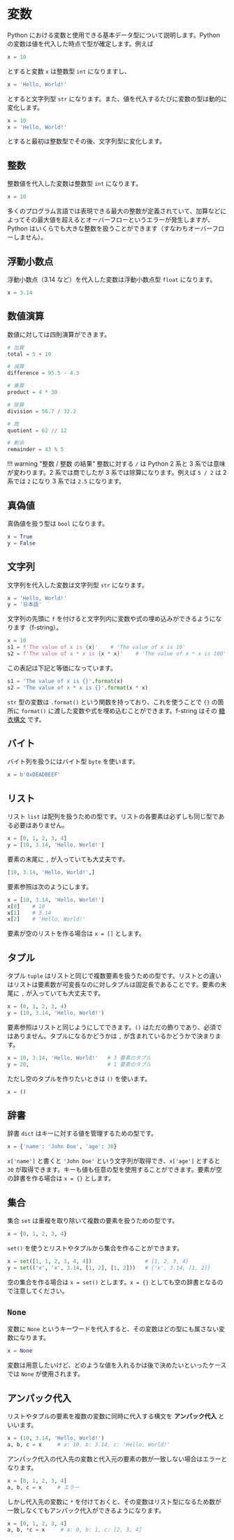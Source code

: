# 変数

Python における変数と使用できる基本データ型について説明します。Python の変数は値を代入した時点で型が確定します。例えば

```python
x = 10
```

とすると変数 `x` は整数型 `int` になりますし、

```python
x = 'Hello, World!'
```

とすると文字列型 `str` になります。また、値を代入するたびに変数の型は動的に変化します。

```python
x = 10
x = 'Hello, World!'
```

とすると最初は整数型でその後、文字列型に変化します。

## 整数

整数値を代入した変数は整数型 `int` になります。

```python
x = 10
```

多くのプログラム言語では表現できる最大の整数が定義されていて、加算などによってその最大値を超えるとオーバーフローというエラーが発生しますが、Python はいくらでも大きな整数を扱うことができます（すなわちオーバーフローしません）。

## 浮動小数点

浮動小数点（3.14 など）を代入した変数は浮動小数点型 `float` になります。

```python
x = 3.14
```

## 数値演算

数値に対しては四則演算ができます。

```python
# 加算
total = 5 + 10

# 減算
difference = 95.5 - 4.3

# 乗算
product = 4 * 30

# 除算
division = 56.7 / 32.2

# 商
quotient = 62 // 12

# 剰余
remainder = 43 % 5
```

!!! warning "整数 / 整数 の結果"
    整数に対する `/` は Python 2 系と 3 系では意味が変わります。2 系では商でしたが 3 系では除算になります。例えば `5 / 2` は 2 系では `2` になり 3 系では `2.5` になります。

## 真偽値

真偽値を扱う型は `bool` になります。

```python
x = True
y = False
```

## 文字列

文字列を代入した変数は文字列型 `str` になります。

```python
x = 'Hello, World!'
y = '日本語'
```

文字列の先頭に `f` を付けると文字列内に変数や式の埋め込みができるようになります（f-string）。

```python
x = 10
s1 = f'The value of x is {x}'    # 'The value of x is 10'
s2 = f'The value of x * x is {x * x}'    # 'The value of x * x is 100'
```

この表記は下記と等価になっています。

```python
s1 = 'The value of x is {}'.format(x)
s2 = 'The value of x * x is {}'.format(x * x)
```

`str` 型の変数は `.format()` という関数を持っており、これを使うことで `{}` の箇所に `format()` に渡した変数や式を埋め込むことができます。f-string はその [糖衣構文] です。

[糖衣構文]: https://ja.wikipedia.org/wiki/%E7%B3%96%E8%A1%A3%E6%A7%8B%E6%96%87

## バイト

バイト列を扱うにはバイト型 `byte` を使います。

```python
x = b'0xDEADBEEF'
```

## リスト

リスト `list` は配列を扱うための型です。リストの各要素は必ずしも同じ型である必要はありません。

```python
x = [0, 1, 2, 3, 4]
y = [10, 3.14, 'Hello, World!']
```

要素の末尾に `,` が入っていても大丈夫です。

```python
[10, 3.14, 'Hello, World!',]
```

要素参照は次のようにします。

```python
x = [10, 3.14, 'Hello, World!']
x[0]    # 10
x[1]    # 3.14
x[2]    # 'Hello, World!'
```

要素が空のリストを作る場合は `x = []` とします。

## タプル

タプル `tuple` はリストと同じで複数要素を扱うための型です。リストとの違いはリストは要素数が可変長なのに対しタプルは固定長であることです。要素の末尾に `,` が入っていても大丈夫です。

```python
x = (0, 1, 2, 3, 4)
y = (10, 3.14, 'Hello, World!')
```

要素参照はリストと同じようにしてできます。`()` はただの飾りであり、必須ではありません。タプルになるかどうかは `,` が含まれているかどうかで決まります。

```python
x = 10, 3.14, 'Hello, World!'   # 3 要素のタプル
y = 20,                         # 1 要素のタプル
```

ただし空のタプルを作りたいときは `()` を使います。

```python
x = ()
```

## 辞書

辞書 `dict` はキーに対する値を管理するための型です。

```python
x = {'name': 'John Doe', 'age': 30}
```

`x['name']` と書くと `'John Doe'` という文字列が取得でき、`x['age']` とすると `30` が取得できます。キーも値も任意の型を使用することができます。要素が空の辞書を作る場合は `x = {}` とします。

## 集合

集合 `set` は重複を取り除いて複数の要素を扱うための型です。

```python
x = {0, 1, 2, 3, 4}
```

`set()` を使うとリストやタプルから集合を作ることができます。

```python
x = set([1, 1, 2, 3, 4, 4])                 # {1, 2, 3, 4}
y = set(('x', 'x', 3.14, [1, 2], [1, 2]))   # {'x', 3.14, [1, 2]}
```

空の集合を作る場合は `x = set()` とします。`x = {}` としても空の辞書となるので注意してください。

## `None`

変数に `None` というキーワードを代入すると、その変数はどの型にも属さない変数になります。

```python
x = None
```

変数は用意したいけど、どのような値を入れるかは後で決めたいといったケースでは `None` が使用されます。

## アンパック代入

リストやタプルの要素を複数の変数に同時に代入する構文を **アンパック代入** といいます。

```python
x = (10, 3.14, 'Hello, World!')
a, b, c = x     # a: 10, b: 3.14, c: 'Hello, World!'
```

アンパック代入の代入先の変数と代入元の要素の数が一致しない場合はエラーとなります。

```python
x = [0, 1, 2, 3, 4]
a, b, c = x     # エラー
```

しかし代入先の変数に `*` を付けておくと、その変数はリスト型になるため数が一致しなくてもアンパック代入ができるようになります。

```python
x = [0, 1, 2, 3, 4]
a, b, *c = x     # a: 0, b: 1, c: [2, 3, 4]
```
